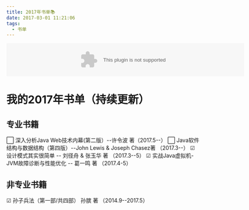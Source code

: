 ```yaml
---
title: 2017年书单📚
date: 2017-03-01 11:21:06
tags:
  - 书单
---
```

<embed src="//music.163.com/style/swf/widget.swf?sid=31445772&type=2&auto=1&width=600&height=66" width="620" height="86" allowNetworking="all"></embed>

# 我的2017年书单（持续更新）
## 专业书籍
&#x2b1c; 深入分析Java Web技术内幕(第二版）--许令波 著（2017.5--）
&#x2b1c; Java软件结构与数据结构（第四版）--John Lewis & Joseph Chasez著           （2017.3--）
&#x2611; 设计模式其实很简单     -- 刘径舟 & 张玉华 著   （2017.3--5）
&#x2611; 实战Java虚拟机-JVM故障诊断与性能优化   -- 葛一鸣   著 （2017.4-5）
## 非专业书籍
&#x2611; 孙子兵法（第一部/共四部） 孙膑 著     （2014.9--2017.5）
